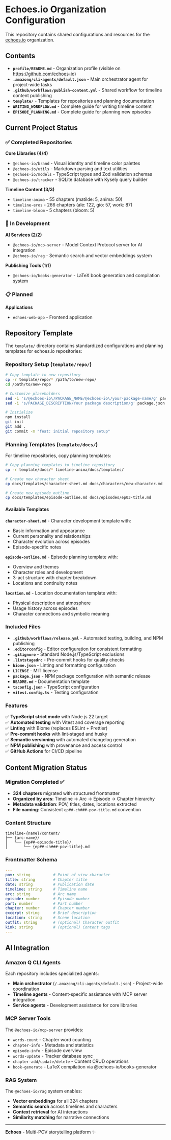 # Echoes.io Organization Configuration

This repository contains shared configurations and resources for the [echoes.io](https://github.com/echoes-io) organization.

## Contents

- **`profile/README.md`** - Organization profile (visible on https://github.com/echoes-io)
- **`.amazonq/cli-agents/default.json`** - Main orchestrator agent for project-wide tasks
- **`.github/workflows/publish-content.yml`** - Shared workflow for timeline content publishing
- **`template/`** - Templates for repositories and planning documentation
- **`WRITING_WORKFLOW.md`** - Complete guide for writing timeline content
- **`EPISODE_PLANNING.md`** - Complete guide for planning new episodes

## Current Project Status

### ✅ Completed Repositories

**Core Libraries (4/4)**
- `@echoes-io/brand` - Visual identity and timeline color palettes
- `@echoes-io/utils` - Markdown parsing and text utilities
- `@echoes-io/models` - TypeScript types and Zod validation schemas
- `@echoes-io/tracker` - SQLite database with Kysely query builder

**Timeline Content (3/3)**
- `timeline-anima` - 55 chapters (matilde: 5, anima: 50)
- `timeline-eros` - 266 chapters (ale: 122, gio: 57, work: 87)
- `timeline-bloom` - 5 chapters (bloom: 5)

### 🚧 In Development

**AI Services (2/2)**
- `@echoes-io/mcp-server` - Model Context Protocol server for AI integration
- `@echoes-io/rag` - Semantic search and vector embeddings system

**Publishing Tools (1/1)**
- `@echoes-io/books-generator` - LaTeX book generation and compilation system

### 📋 Planned

**Applications**
- `echoes-web-app` - Frontend application

## Repository Template

The `template/` directory contains standardized configurations and planning templates for echoes.io repositories:

### Repository Setup (`template/repo/`)

```bash
# Copy template to new repository
cp -r template/repo/* /path/to/new-repo/
cd /path/to/new-repo

# Customize placeholders
sed -i 's/@echoes-io\/PACKAGE_NAME/@echoes-io\/your-package-name/g' package.json README.md
sed -i 's/PACKAGE_DESCRIPTION/Your package description/g' package.json README.md

# Initialize
npm install
git init
git add .
git commit -m "feat: initial repository setup"
```

### Planning Templates (`template/docs/`)

For timeline repositories, copy planning templates:

```bash
# Copy planning templates to timeline repository
cp -r template/docs/* timeline-anima/docs/templates/

# Create new character sheet
cp docs/templates/character-sheet.md docs/characters/new-character.md

# Create new episode outline  
cp docs/templates/episode-outline.md docs/episodes/ep03-title.md
```

#### Available Templates

**`character-sheet.md`** - Character development template with:
- Basic information and appearance
- Current personality and relationships  
- Character evolution across episodes
- Episode-specific notes

**`episode-outline.md`** - Episode planning template with:
- Overview and themes
- Character roles and development
- 3-act structure with chapter breakdown
- Locations and continuity notes

**`location.md`** - Location documentation template with:
- Physical description and atmosphere
- Usage history across episodes
- Character connections and symbolic meaning

### Included Files

- **`.github/workflows/release.yml`** - Automated testing, building, and NPM publishing
- **`.editorconfig`** - Editor configuration for consistent formatting
- **`.gitignore`** - Standard Node.js/TypeScript exclusions
- **`.lintstagedrc`** - Pre-commit hooks for quality checks
- **`biome.json`** - Linting and formatting configuration
- **`LICENSE`** - MIT license
- **`package.json`** - NPM package configuration with semantic release
- **`README.md`** - Documentation template
- **`tsconfig.json`** - TypeScript configuration
- **`vitest.config.ts`** - Testing configuration

### Features

✅ **TypeScript strict mode** with Node.js 22 target  
✅ **Automated testing** with Vitest and coverage reporting  
✅ **Linting** with Biome (replaces ESLint + Prettier)  
✅ **Pre-commit hooks** with lint-staged and husky  
✅ **Semantic versioning** with automated changelog generation  
✅ **NPM publishing** with provenance and access control  
✅ **GitHub Actions** for CI/CD pipeline  

## Content Migration Status

### Migration Completed ✅
- **324 chapters** migrated with structured frontmatter
- **Organized by arcs**: Timeline → Arc → Episode → Chapter hierarchy
- **Metadata validation**: POV, titles, dates, locations extracted
- **File naming**: Consistent `ep##-ch###-pov-title.md` convention

### Content Structure
```
timeline-{name}/content/
├── {arc-name}/
│   └── {ep##-episode-title}/
│       └── {ep##-ch###-pov-title}.md
```

### Frontmatter Schema
```yaml
---
pov: string          # Point of view character
title: string        # Chapter title  
date: string         # Publication date
timeline: string     # Timeline name
arc: string          # Arc name
episode: number      # Episode number
part: number         # Part number
chapter: number      # Chapter number
excerpt: string      # Brief description
location: string     # Scene location
outfit: string       # (optional) Character outfit
kink: string         # (optional) Content tags
---
```

## AI Integration

### Amazon Q CLI Agents
Each repository includes specialized agents:
- **Main orchestrator** (`/.amazonq/cli-agents/default.json`) - Project-wide coordination
- **Timeline agents** - Content-specific assistance with MCP server integration
- **Service agents** - Development assistance for core libraries

### MCP Server Tools
The `@echoes-io/mcp-server` provides:
- `words-count` - Chapter word counting
- `chapter-info` - Metadata and statistics
- `episode-info` - Episode overview
- `words-update` - Tracker database sync
- `chapter-add/update/delete` - Content CRUD operations
- `book-generate` - LaTeX compilation via @echoes-io/books-generator

### RAG System
The `@echoes-io/rag` system enables:
- **Vector embeddings** for all 324 chapters
- **Semantic search** across timelines and characters
- **Context retrieval** for AI interactions
- **Similarity matching** for narrative connections

---

**Echoes** - Multi-POV storytelling platform ✨
